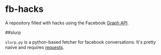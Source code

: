 fb-hacks
========

A repository filled with hacks using the Facebook [Graph API](https://developers.facebook.com/docs/reference/api/).

##slurp

`slurp.py` is a python-based fetcher for facebook conversations.
It's pretty naiive and requires [requests](http://docs.python-requests.org/en/latest/).

